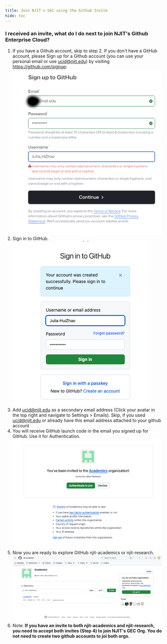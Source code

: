 ```yaml
---
title: Join NJIT's GEC using the Github Invite
hide: toc
---
```


### I received an invite, what do I do next to join NJIT's Github Enterprise Cloud?

1. If you have a Github account, skip to step 2. If you don’t have a GitHub account, please Sign up for a Github account (you can use your personal email or use ucid@njit.edu) by visiting https://github.com/signup: <br />
   ![alt_text](images/step1.png "image_tooltip") <br />
2. Sign in to GitHub. <br />
   ![alt_text](images/step2.png "image_tooltip") <br />
3. Add ucid@njit.edu as a secondary email address (Click your avatar in the top right and navigate to Settings > Emails). Skip, if you used ucid@njit.edu or already have this email address attached to your github account
4. You will receive GitHub launch code in the email you signed up for GitHub. Use it for Authentication. <br /> 
   ![alt_text](images/step3.png "image_tooltip") <br />
5. Now you are ready to explore GitHub njit-academics or njit-research. <br />
   ![alt_text](images/step4.png "image_tooltip") <br />
6. Note: **If you have an invite to both njit-academics and njit-research, you need to accept both invites (Step 4) to join NJIT's GEC Org. You do not need to create two github accounts to joi both orgs.**


